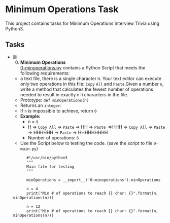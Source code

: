 # Minimum Operations Task

This project contains tasks for Minimum Operations Interview Trivia using Python3.

## Tasks
+ [x] 0. **Minimum Operations**<br/>[0-minoperations.py](0-minoperations.py) contains a Python Script that meets the following requirements:
    +  a text file, there is a single character `H`. Your text editor can execute only two operations in this file: `Copy` `All` and `Paste`.Given a number `n`, write a method that calculates the fewest number of operations needed to result in exactly `n` `H` characters in the file.
    + Prototype: `def minOperations(n)`
    + Returns an `integer`:
    + If `n` is impossible to achieve, return `0`
    + **Example:**
        + n = `9`
        + H => `Copy All` => `Paste` => HH => `Paste `=>HHH => `Copy All` => `Paste` => HHHHHH => `Paste` => HHHHHHHHH
        + Number of operations: `6`     
    + Use the Script below to testing the code. (save the script to file `0-main.py`)
  ```python3
     	#!/usr/bin/python3
        """
        Main file for testing
        """
        
        minOperations = __import__('0-minoperations').minOperations
        
        n = 4
        print("Min # of operations to reach {} char: {}".format(n, minOperations(n)))
        
        n = 12
        print("Min # of operations to reach {} char: {}".format(n, minOperations(n)))
  ```     
